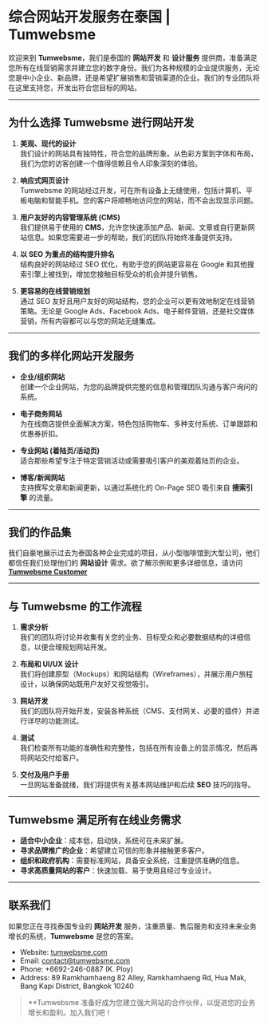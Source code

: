 # 综合网站开发服务在泰国 | Tumwebsme

欢迎来到 **Tumwebsme**，我们是泰国的 **网站开发** 和 **设计服务** 提供商，准备满足您所有在线营销需求并建立您的数字身份。我们为各种规模的企业提供服务，无论您是中小企业、新品牌，还是希望扩展销售和营销渠道的企业。我们的专业团队将在这里支持您，开发出符合您目标的网站。

---

## 为什么选择 Tumwebsme 进行网站开发

1. **美观、现代的设计**  
   我们设计的网站具有独特性，符合您的品牌形象。从色彩方案到字体和布局，我们为您的访客创建一个值得信赖且令人印象深刻的体验。

2. **响应式网页设计**  
   Tumwebsme 的网站经过开发，可在所有设备上无缝使用，包括计算机、平板电脑和智能手机。您的客户将顺畅地访问您的网站，而不会出现显示问题。

3. **用户友好的内容管理系统 (CMS)**  
   我们提供易于使用的 **CMS**，允许您快速添加产品、新闻、文章或自行更新网站信息。如果您需要进一步的帮助，我们的团队将始终准备提供支持。

4. **以 SEO 为重点的结构提升排名**  
   结构良好的网站经过 SEO 优化，有助于您的网站更容易在 Google 和其他搜索引擎上被找到，增加您接触目标受众的机会并提升销售。

5. **更容易的在线营销规划**  
   通过 SEO 友好且用户友好的网站结构，您的企业可以更有效地制定在线营销策略。无论是 Google Ads、Facebook Ads、电子邮件营销，还是社交媒体营销，所有内容都可以与您的网站无缝集成。

---

## 我们的多样化网站开发服务

- **企业/组织网站**  
  创建一个企业网站，为您的品牌提供完整的信息和管理团队沟通与客户询问的系统。

- **电子商务网站**  
  为在线商店提供全面解决方案，特色包括购物车、多种支付系统、订单跟踪和优惠券折扣。

- **专业网站 (着陆页/活动页)**  
  适合那些希望专注于特定营销活动或需要吸引客户的美观着陆页的企业。

- **博客/新闻网站**  
  支持撰写文章和新闻更新，以通过系统化的 On-Page SEO 吸引来自 **搜索引擎** 的流量。

---

## 我们的作品集

我们自豪地展示过去为泰国各种企业完成的项目，从小型咖啡馆到大型公司，他们都信任我们处理他们的 **网站设计** 需求。欲了解示例和更多详细信息，请访问  
[**Tumwebsme Customer**](https://www.tumwebsme.com/customer)

---

## 与 Tumwebsme 的工作流程

1. **需求分析**  
   我们的团队将讨论并收集有关您的业务、目标受众和必要数据结构的详细信息，以便合理规划网站开发。

2. **布局和 UI/UX 设计**  
   我们将创建原型（Mockups）和网站结构（Wireframes），并展示用户旅程设计，以确保网站既用户友好又视觉吸引。

3. **网站开发**  
   我们的团队将开始开发，安装各种系统（CMS、支付网关、必要的插件）并进行详尽的功能测试。

4. **测试**  
   我们检查所有功能的准确性和完整性，包括在所有设备上的显示情况，然后再将网站交付给客户。

5. **交付及用户手册**  
   一旦网站准备就绪，我们将提供有关基本网站维护和后续 **SEO** 技巧的指导。

---

## Tumwebsme 满足所有在线业务需求

- **适合中小企业**：成本低，启动快，系统可在未来扩展。  
- **寻求品牌推广的企业**：希望建立可信的形象并接触更多客户。  
- **组织和政府机构**：需要标准网站，具备安全系统，注重提供准确的信息。  
- **寻求高质量网站的客户**：快速加载、易于使用且经过专业设计。

---

## 联系我们

如果您正在寻找泰国专业的 **网站开发** 服务，注重质量、售后服务和支持未来业务增长的系统，**Tumwebsme** 是您的答案。

- Website: [tumwebsme.com](https://www.tumwebsme.com/customer)  
- Email: contact@tumwebsme.com  
- Phone: +6692-246-0887 (K. Ploy)  
- Address: 89 Ramkhamhaeng 82 Alley, Ramkhamhaeng Rd, Hua Mak, Bang Kapi District, Bangkok 10240

> **Tumwebsme 准备好成为您建立强大网站的合作伙伴，以促进您的业务增长和盈利。加入我们吧！
